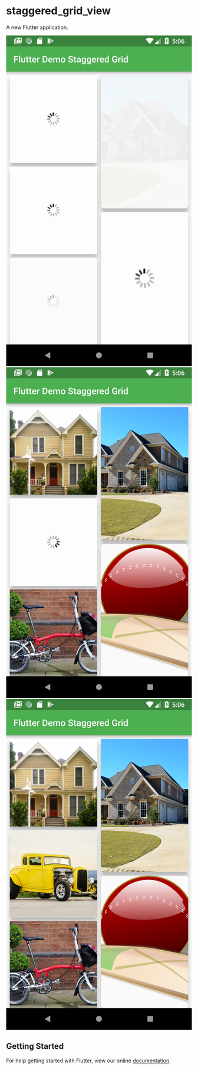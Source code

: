 # staggered_grid_view

A new Flutter application.


![screenshot1](https://github.com/Gursewak-Uppal/Staggered_Grid_View/blob/master/Screenshot_1540985796.png?raw=true)
![screenshot2](https://github.com/Gursewak-Uppal/Staggered_Grid_View/blob/master/Screenshot_1540985802.png)
![screenshot3](https://github.com/Gursewak-Uppal/Staggered_Grid_View/blob/master/Screenshot_1540985809.png)

## Getting Started

For help getting started with Flutter, view our online
[documentation](https://flutter.io/).
